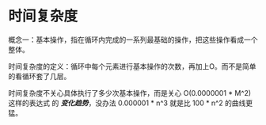 

# 时间复杂度

概念一：基本操作，指在循环内完成的一系列最基础的操作，把这些操作看成一个整体。

时间复杂度的定义：循环中每个元素进行基本操作的次数，再加上O。而不是简单的看循环套了几层。

时间复杂度不关心具体执行了多少次基本操作，而是关心  O(0.0000001 *  M^2)这样的表达式 的 ***变化趋势***，没办法  0.000001 * n^3  就是比  100 * n^2 的曲线更猛。